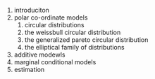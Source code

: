 1. introduciton
2. polar co-ordinate models
	1. circular distributions
	2. the weissbull circular distribution
	3. the generalized pareto circular distribution
	4. the elliptical family of distributions
3. additive modewls
4. marginal conditional models
5. estimation